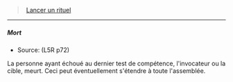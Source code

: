 ﻿---
!GenericItem
Id: l5r_rituals_hd.md#mort
ParentLink: l5r_rituals_hd.md#lancer-un-rituel
Name: Mort
ParentName: Lancer un rituel
NameLevel: 5
Source: (L5R p72)
Attributes: {}
---
> [Lancer un rituel](hd_l5r_rituals.md)

---

##### Mort

- Source: (L5R p72)

La personne ayant échoué au dernier test de compétence, l'invocateur ou la cible, meurt. Ceci peut éventuellement s'étendre à toute l'assemblée.

